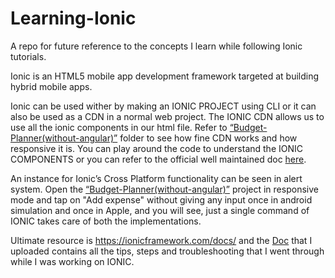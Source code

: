 # Learning-Ionic
A repo for future reference to the concepts I learn while following Ionic tutorials.

Ionic is an HTML5 mobile app development framework targeted at building hybrid mobile apps.


Ionic can be used wither by making an IONIC PROJECT using CLI or it can also be used as a CDN in a normal web project.
The IONIC CDN allows us to use all the ionic components in our html file.
Refer to <a href="Budget-Planner(without-angular)"> “Budget-Planner(without-angular)”</a> folder to see how fine CDN works and how responsive it is.
You can play around the code to understand the IONIC COMPONENTS or you can refer to the official well maintained doc <a href="https://ionicframework.com/docs/components">here</a>.

An instance for Ionic’s Cross Platform functionality can be seen in alert system.
Open the <a href="Budget-Planner(without-angular)"> “Budget-Planner(without-angular)”</a> project in responsive mode and tap on "Add expense" without giving any input once in android simulation and once in Apple, and you will see, just a single command of IONIC takes care of both the implementations.


Ultimate resource is https://ionicframework.com/docs/ and the <a href="Doc.docx">Doc</a> that I uploaded contains all the tips, steps and troubleshooting that I went through while I was working on IONIC.

